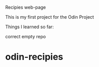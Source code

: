 Recipies web-page

This is my first project for the Odin Project

Things I learned so far:

correct empty repo

 
# odin-recipies
